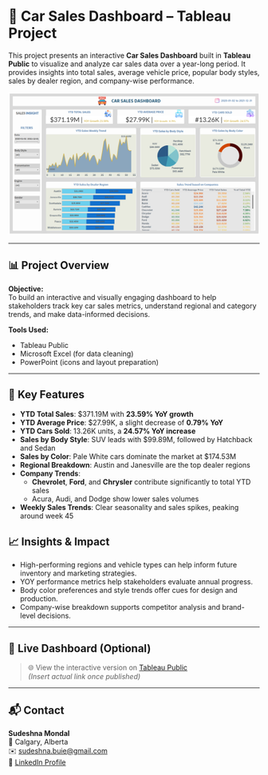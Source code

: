 
# 🚗 Car Sales Dashboard – Tableau Project

This project presents an interactive **Car Sales Dashboard** built in **Tableau Public** to visualize and analyze car sales data over a year-long period. It provides insights into total sales, average vehicle price, popular body styles, sales by dealer region, and company-wise performance.

![Car Sales Dashboard](./Dashboard.png)

---

## 📊 Project Overview

**Objective:**  
To build an interactive and visually engaging dashboard to help stakeholders track key car sales metrics, understand regional and category trends, and make data-informed decisions.

**Tools Used:**  
- Tableau Public  
- Microsoft Excel (for data cleaning)  
- PowerPoint (icons and layout preparation)

---

## 📌 Key Features

- **YTD Total Sales**: $371.19M with **23.59% YoY growth**
- **YTD Average Price**: $27.99K, a slight decrease of **0.79% YoY**
- **YTD Cars Sold**: 13.26K units, a **24.57% YoY increase**
- **Sales by Body Style**: SUV leads with $99.89M, followed by Hatchback and Sedan
- **Sales by Color**: Pale White cars dominate the market at $174.53M
- **Regional Breakdown**: Austin and Janesville are the top dealer regions
- **Company Trends**:
  - **Chevrolet**, **Ford**, and **Chrysler** contribute significantly to total YTD sales
  - Acura, Audi, and Dodge show lower sales volumes
- **Weekly Sales Trends**: Clear seasonality and sales spikes, peaking around week 45


## 📈 Insights & Impact

- High-performing regions and vehicle types can help inform future inventory and marketing strategies.
- YOY performance metrics help stakeholders evaluate annual progress.
- Body color preferences and style trends offer cues for design and production.
- Company-wise breakdown supports competitor analysis and brand-level decisions.

---

## 🔗 Live Dashboard (Optional)

> 🌐 View the interactive version on [Tableau Public](https://public.tableau.com/views/sale_car/Dashboard2?:language=en-US&publish=yes&:sid=&:redirect=auth&:display_count=n&:origin=viz_share_link)  
*(Insert actual link once published)*

---

## 📬 Contact

**Sudeshna Mondal**  
📍 Calgary, Alberta  
✉️ sudeshna.buie@gmail.com  
🔗 [LinkedIn Profile](https://www.linkedin.com/in/dr-sudeshna-mondal/)
